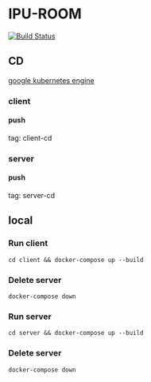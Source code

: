# IPU-ROOM
[![Build Status](https://travis-ci.org/i-pu/ipu.svg?branch=master)](https://travis-ci.org/i-pu/ipu)

## CD

[google kubernetes engine](https://cloud.google.com/kubernetes-engine/)
### client
#### push
tag: client-cd

### server
#### push
tag: server-cd

## local
### Run client
```
cd client && docker-compose up --build
```

### Delete server
```
docker-compose down
```

### Run server
```
cd server && docker-compose up --build
```

### Delete server
```
docker-compose down
```

